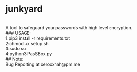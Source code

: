 # junkyard
<br>
 A tool to safeguard your passwords with high level encryption.
<br>
### USAGE: 
<br>
1:pip3 install -r requirements.txt 
<br>
2:chmod +x setup.sh  
<br>
3:sudo su  
<br>
4:python3 PasSBox.py  
<br>
## Note:
<br>
Bug Reporting at xeroxxhah@pm.me  
